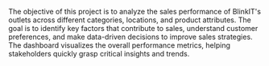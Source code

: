 The objective of this project is to analyze the sales performance of BlinkIT's outlets across different categories, locations, and product attributes. The goal is to identify key factors that contribute to sales, understand customer preferences, and make data-driven decisions to improve sales strategies. The dashboard visualizes the overall performance metrics, helping stakeholders quickly grasp critical insights and trends.
